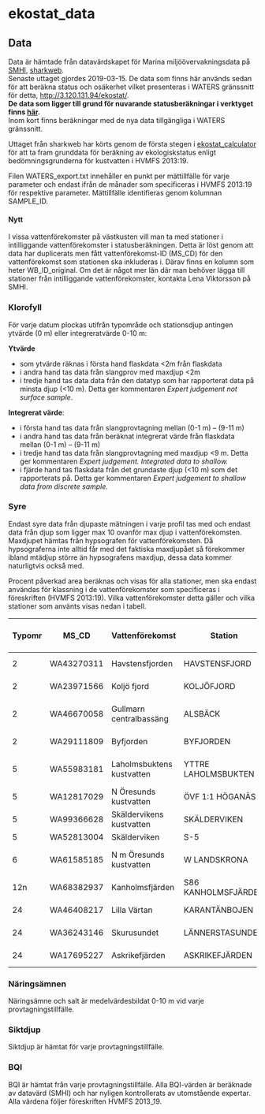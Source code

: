 # ekostat_data
## Data
Data är hämtade från datavärdskapet för Marina miljöövervakningsdata på [SMHI](www.smhi.se), [sharkweb](https://www.smhi.se/klimatdata/oceanografi/havsmiljodata/marina-miljoovervakningsdata). <br>Senaste uttaget gjordes 2019-03-15. De data som finns här används sedan för att beräkna status och osäkerhet vilket presenteras i WATERS gränssnitt för detta, http://3.120.131.94/ekostat/. <br>**De data som ligger till grund för nuvarande statusberäkningar i verktyget finns [**här**](https://github.com/ekostat/ekostat_data/tree/2c6bea7c0d762316a56919e5fa2bfa4a19ae3069).**<br> Inom kort finns beräkningar med de nya data tillgängliga i WATERS gränssnitt.

Uttaget från sharkweb har körts genom de första stegen i [ekostat_calculator](https://github.com/ekostat/ekostat_calculator) för att ta fram grunddata för beräkning av ekologiskstatus enligt bedömningsgrunderna för kustvatten i HVMFS 2013:19. 

Filen WATERS_export.txt innehåller en punkt per mättillfälle för varje parameter och endast ifrån de månader som specificeras i HVMFS 2013:19 för respektive parameter. Mättillfälle identifieras genom kolumnan SAMPLE_ID. 

#### Nytt
I vissa vattenförekomster på västkusten vill man ta med stationer i intilliggande vattenförekomster i statusberäkningen. Detta är löst genom att data har duplicerats men fått vattenförekomst-ID (MS_CD) för den vattenförekomst som stationen ska inkluderas i. Därav finns en kolumn som heter WB_ID_original. Om det är något mer län där man behöver lägga till stationer från intilliggande vattenförekomster, kontakta Lena Viktorsson på SMHI.

### Klorofyll
För varje datum plockas utifrån typområde och stationsdjup antingen ytvärde (0 m) eller integreratvärde 0-10 m: 

**Ytvärde**
*	som ytvärde räknas i första hand flaskdata <2m från flaskdata
*	i andra hand tas data från slangprov med maxdjup <2m
*	i tredje hand tas data data från den datatyp som har rapporterat data på minsta djup (<10 m). Detta ger kommentaren *Expert judgement not surface sample*.

**Integrerat värde**:
*	i första hand tas data från slangprovtagning mellan (0-1 m) – (9-11 m)
*	i andra hand tas data från beräknat integrerat värde från flaskdata mellan (0-1 m) – (9-11 m)
*	i tredje hand tas data från slangprovtagning med maxdjup <9 m. Detta ger kommentaren *Expert judgement. Integrated data to shallow.*
* i fjärde hand tas flaskdata från det grundaste djup (<10 m) som det rapporterats på. Detta ger kommentaren *Expert judgement to shallow data from discrete sample.*

### Syre
Endast syre data från djupaste mätningen i varje profil tas med och endast data från djup som ligger max 10 ovanför max djup i vattenförekomsten. Maxdjupet hämtas från hypsografen för vattenförekomsten. Då hypsograferna inte alltid får med det faktiska maxdjupået så förekommer ibland mtädjup större än hypsografens maxdjup, dessa data kommer naturligtvis också med. 

Procent påverkad area beräknas och visas för alla stationer, men ska endast användas för klassning i de vattenförekomster som specificeras i föreskriften (HVMFS 2013:19). Vilka vattenförekomster detta gäller och vilka stationer som använts visas nedan i tabell.

Typomr | MS_CD	| Vattenförekomst | Station | Vattenförekomst (station) i HVMFS 2013:19
------ | ------ | --------------- | ------- | --------------------------------
2	|WA43270311	|Havstensfjorden	|HAVSTENSFJORD	|Havstensfjord (Havstensfjord)
2	|WA23971566	|Koljö fjord	|KOLJÖFJORD	|Koljöfjord (Koljöfjord)
2	|WA46670058	|Gullmarn centralbassäng	|ALSBÄCK	|Gullmarn centralbassäng (Alsbäck)
2	|WA29111809	|Byfjorden	|BYFJORDEN	|Byfjorden (Byfjorden)
5	|WA55983181	|Laholmsbuktens kustvatten	|YTTRE LAHOLMSBUKTEN	|Laholmsbuktens kustvatten (Hallands väderö)
5	|WA12817029	|N Öresunds kustvatten	|ÖVF 1:1 HÖGANÄS	|N Öresunds kustvatten (Kullen)
5	|WA99366628	|Skäldervikens kustvatten	|SKÄLDERVIKEN	|Skälderviken (S2)
5	|WA52813004	|Skälderviken	|S-5	|Skälderviken (S5)
6	|WA61585185 	|N m Öresunds kustvatten	| W LANDSKRONA	|N m Öresunds kustvatten (W-Landskrona)
12n	|WA68382937	|Kanholmsfjärden	|S86 KANHOLMSFJÄRDEN	|Kanholmsfjärden (Kanholmsfjärden)
24	|WA46408217	|Lilla Värtan	|KARANTÄNBOJEN	|Tranholmenområdet (Ekhagen)
24	|WA36243146	|Skurusundet	|LÄNNERSTASUNDET	|Skurusundet (Lännerstadssundet)
24	|WA17695227	|Askrikefjärden	|ASKRIKEFJÄRDEN	|Askrikefjärden (Älvvik)

### Näringsämnen
Näringsämne och salt är medelvärdesbildat 0-10 m vid varje provtagningstillfälle.

### Siktdjup
Siktdjup är hämtat för varje provtagningstillfälle.

### BQI
BQI är hämtat från varje provtagningstillfälle.
Alla BQI-värden är beräknade av datavärd (SMHI) och har nyligen kontrollerats av utomstående expertar. Alla värdena följer föreskriften HVMFS 2013_19.
